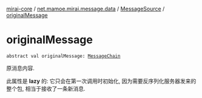 [mirai-core](../../index.md) / [net.mamoe.mirai.message.data](../index.md) / [MessageSource](index.md) / [originalMessage](./original-message.md)

# originalMessage

`abstract val originalMessage: `[`MessageChain`](../-message-chain/index.md)

原消息内容.

此属性是 **lazy** 的: 它只会在第一次调用时初始化, 因为需要反序列化服务器发来的整个包, 相当于接收了一条新消息.

